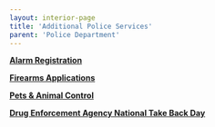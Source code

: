 ```yaml
---
layout: interior-page
title: 'Additional Police Services'
parent: 'Police Department'
---
```


[**Alarm Registration**](alarms/)

[**Firearms Applications**](firearms/)

[**Pets & Animal Control**](pets-animals/)

[**Drug Enforcement Agency National Take Back Day**](https://www.deadiversion.usdoj.gov/drug_disposal/takeback/)


